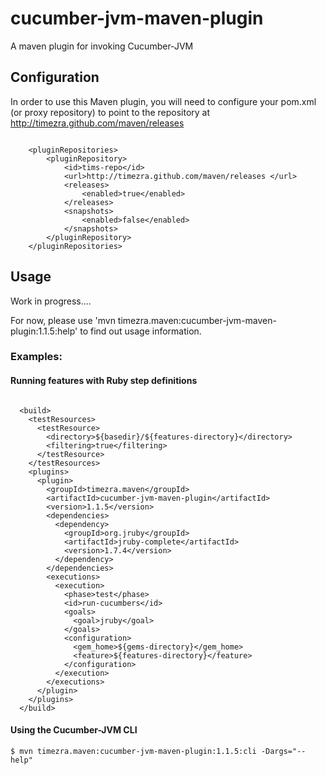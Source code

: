 cucumber-jvm-maven-plugin
=========================

A maven plugin for invoking Cucumber-JVM

Configuration
----------------------------------------------------
In order to use this Maven plugin, you will need to configure your pom.xml (or proxy repository) to point to the repository at <http://timezra.github.com/maven/releases>

<code lang="xml">
&nbsp;&nbsp;&nbsp;&nbsp;&lt;pluginRepositories&gt;  
&nbsp;&nbsp;&nbsp;&nbsp;&nbsp;&nbsp;&nbsp;&nbsp;&lt;pluginRepository&gt;  
&nbsp;&nbsp;&nbsp;&nbsp;&nbsp;&nbsp;&nbsp;&nbsp;&nbsp;&nbsp;&nbsp;&nbsp;&lt;id&gt;tims-repo&lt;/id&gt;  
&nbsp;&nbsp;&nbsp;&nbsp;&nbsp;&nbsp;&nbsp;&nbsp;&nbsp;&nbsp;&nbsp;&nbsp;&lt;url&gt;http://timezra.github.com/maven/releases &lt;/url&gt;  
&nbsp;&nbsp;&nbsp;&nbsp;&nbsp;&nbsp;&nbsp;&nbsp;&nbsp;&nbsp;&nbsp;&nbsp;&lt;releases&gt;  
&nbsp;&nbsp;&nbsp;&nbsp;&nbsp;&nbsp;&nbsp;&nbsp;&nbsp;&nbsp;&nbsp;&nbsp;&nbsp;&nbsp;&nbsp;&nbsp;&lt;enabled&gt;true&lt;/enabled&gt;  
&nbsp;&nbsp;&nbsp;&nbsp;&nbsp;&nbsp;&nbsp;&nbsp;&nbsp;&nbsp;&nbsp;&nbsp;&lt;/releases&gt;  
&nbsp;&nbsp;&nbsp;&nbsp;&nbsp;&nbsp;&nbsp;&nbsp;&nbsp;&nbsp;&nbsp;&nbsp;&lt;snapshots&gt;  
&nbsp;&nbsp;&nbsp;&nbsp;&nbsp;&nbsp;&nbsp;&nbsp;&nbsp;&nbsp;&nbsp;&nbsp;&nbsp;&nbsp;&nbsp;&nbsp;&lt;enabled&gt;false&lt;/enabled&gt;  
&nbsp;&nbsp;&nbsp;&nbsp;&nbsp;&nbsp;&nbsp;&nbsp;&nbsp;&nbsp;&nbsp;&nbsp;&lt;/snapshots&gt;  
&nbsp;&nbsp;&nbsp;&nbsp;&nbsp;&nbsp;&nbsp;&nbsp;&lt;/pluginRepository&gt;  
&nbsp;&nbsp;&nbsp;&nbsp;&lt;/pluginRepositories&gt;
</code>

Usage
----------------------------------------------------
Work in progress....

For now, please use 'mvn timezra.maven:cucumber-jvm-maven-plugin:1.1.5:help' to find out usage information.

### Examples: ###

#### Running features with Ruby step definitions ####

<code lang="xml">
&nbsp;&nbsp;&lt;build&gt;  
&nbsp;&nbsp;&nbsp;&nbsp;&lt;testResources&gt;  
&nbsp;&nbsp;&nbsp;&nbsp;&nbsp;&nbsp;&lt;testResource&gt;  
&nbsp;&nbsp;&nbsp;&nbsp;&nbsp;&nbsp;&nbsp;&nbsp;&lt;directory&gt;${basedir}/${features-directory}&lt;/directory&gt;  
&nbsp;&nbsp;&nbsp;&nbsp;&nbsp;&nbsp;&nbsp;&nbsp;&lt;filtering&gt;true&lt;/filtering&gt;  
&nbsp;&nbsp;&nbsp;&nbsp;&nbsp;&nbsp;&lt;/testResource&gt;  
&nbsp;&nbsp;&nbsp;&nbsp;&lt;/testResources&gt;  
&nbsp;&nbsp;&nbsp;&nbsp;&lt;plugins&gt;  
&nbsp;&nbsp;&nbsp;&nbsp;&nbsp;&nbsp;&lt;plugin&gt;  
&nbsp;&nbsp;&nbsp;&nbsp;&nbsp;&nbsp;&nbsp;&nbsp;&lt;groupId&gt;timezra.maven&lt;/groupId&gt;  
&nbsp;&nbsp;&nbsp;&nbsp;&nbsp;&nbsp;&nbsp;&nbsp;&lt;artifactId&gt;cucumber-jvm-maven-plugin&lt;/artifactId&gt;  
&nbsp;&nbsp;&nbsp;&nbsp;&nbsp;&nbsp;&nbsp;&nbsp;&lt;version&gt;1.1.5&lt;/version&gt;  
&nbsp;&nbsp;&nbsp;&nbsp;&nbsp;&nbsp;&nbsp;&nbsp;&lt;dependencies&gt;  
&nbsp;&nbsp;&nbsp;&nbsp;&nbsp;&nbsp;&nbsp;&nbsp;&nbsp;&nbsp;&lt;dependency&gt;  
&nbsp;&nbsp;&nbsp;&nbsp;&nbsp;&nbsp;&nbsp;&nbsp;&nbsp;&nbsp;&nbsp;&nbsp;&lt;groupId&gt;org.jruby&lt;/groupId&gt;  
&nbsp;&nbsp;&nbsp;&nbsp;&nbsp;&nbsp;&nbsp;&nbsp;&nbsp;&nbsp;&nbsp;&nbsp;&lt;artifactId&gt;jruby-complete&lt;/artifactId&gt;  
&nbsp;&nbsp;&nbsp;&nbsp;&nbsp;&nbsp;&nbsp;&nbsp;&nbsp;&nbsp;&nbsp;&nbsp;&lt;version&gt;1.7.4&lt;/version&gt;  
&nbsp;&nbsp;&nbsp;&nbsp;&nbsp;&nbsp;&nbsp;&nbsp;&nbsp;&nbsp;&lt;/dependency&gt;  
&nbsp;&nbsp;&nbsp;&nbsp;&nbsp;&nbsp;&nbsp;&nbsp;&lt;/dependencies&gt;  
&nbsp;&nbsp;&nbsp;&nbsp;&nbsp;&nbsp;&nbsp;&nbsp;&lt;executions&gt;  
&nbsp;&nbsp;&nbsp;&nbsp;&nbsp;&nbsp;&nbsp;&nbsp;&nbsp;&nbsp;&lt;execution&gt;  
&nbsp;&nbsp;&nbsp;&nbsp;&nbsp;&nbsp;&nbsp;&nbsp;&nbsp;&nbsp;&nbsp;&nbsp;&lt;phase&gt;test&lt;/phase&gt;  
&nbsp;&nbsp;&nbsp;&nbsp;&nbsp;&nbsp;&nbsp;&nbsp;&nbsp;&nbsp;&nbsp;&nbsp;&lt;id&gt;run-cucumbers&lt;/id&gt;  
&nbsp;&nbsp;&nbsp;&nbsp;&nbsp;&nbsp;&nbsp;&nbsp;&nbsp;&nbsp;&nbsp;&nbsp;&lt;goals&gt;  
&nbsp;&nbsp;&nbsp;&nbsp;&nbsp;&nbsp;&nbsp;&nbsp;&nbsp;&nbsp;&nbsp;&nbsp;&nbsp;&nbsp;&lt;goal&gt;jruby&lt;/goal&gt;  
&nbsp;&nbsp;&nbsp;&nbsp;&nbsp;&nbsp;&nbsp;&nbsp;&nbsp;&nbsp;&nbsp;&nbsp;&lt;/goals&gt;  
&nbsp;&nbsp;&nbsp;&nbsp;&nbsp;&nbsp;&nbsp;&nbsp;&nbsp;&nbsp;&nbsp;&nbsp;&lt;configuration&gt;  
&nbsp;&nbsp;&nbsp;&nbsp;&nbsp;&nbsp;&nbsp;&nbsp;&nbsp;&nbsp;&nbsp;&nbsp;&nbsp;&nbsp;&lt;gem_home&gt;${gems-directory}&lt;/gem_home&gt;  
&nbsp;&nbsp;&nbsp;&nbsp;&nbsp;&nbsp;&nbsp;&nbsp;&nbsp;&nbsp;&nbsp;&nbsp;&nbsp;&nbsp;&lt;feature&gt;${features-directory}&lt;/feature&gt;  
&nbsp;&nbsp;&nbsp;&nbsp;&nbsp;&nbsp;&nbsp;&nbsp;&nbsp;&nbsp;&nbsp;&nbsp;&lt;/configuration&gt;  
&nbsp;&nbsp;&nbsp;&nbsp;&nbsp;&nbsp;&nbsp;&nbsp;&nbsp;&nbsp;&lt;/execution&gt;  
&nbsp;&nbsp;&nbsp;&nbsp;&nbsp;&nbsp;&nbsp;&nbsp;&lt;/executions&gt;  
&nbsp;&nbsp;&nbsp;&nbsp;&nbsp;&nbsp;&lt;/plugin&gt;  
&nbsp;&nbsp;&nbsp;&nbsp;&lt;/plugins&gt;  
&nbsp;&nbsp;&lt;/build&gt;
</code>

#### Using the Cucumber-JVM CLI ####
    $ mvn timezra.maven:cucumber-jvm-maven-plugin:1.1.5:cli -Dargs="--help"
